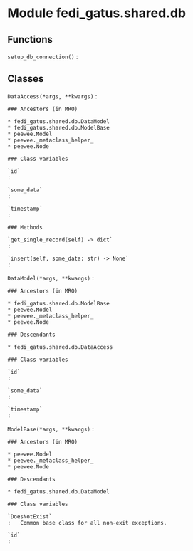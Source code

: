 Module fedi_gatus.shared.db
===========================

Functions
---------

    
`setup_db_connection()`
:   

Classes
-------

`DataAccess(*args, **kwargs)`
:   

    ### Ancestors (in MRO)

    * fedi_gatus.shared.db.DataModel
    * fedi_gatus.shared.db.ModelBase
    * peewee.Model
    * peewee._metaclass_helper_
    * peewee.Node

    ### Class variables

    `id`
    :

    `some_data`
    :

    `timestamp`
    :

    ### Methods

    `get_single_record(self) ‑> dict`
    :

    `insert(self, some_data: str) ‑> None`
    :

`DataModel(*args, **kwargs)`
:   

    ### Ancestors (in MRO)

    * fedi_gatus.shared.db.ModelBase
    * peewee.Model
    * peewee._metaclass_helper_
    * peewee.Node

    ### Descendants

    * fedi_gatus.shared.db.DataAccess

    ### Class variables

    `id`
    :

    `some_data`
    :

    `timestamp`
    :

`ModelBase(*args, **kwargs)`
:   

    ### Ancestors (in MRO)

    * peewee.Model
    * peewee._metaclass_helper_
    * peewee.Node

    ### Descendants

    * fedi_gatus.shared.db.DataModel

    ### Class variables

    `DoesNotExist`
    :   Common base class for all non-exit exceptions.

    `id`
    :